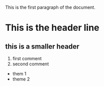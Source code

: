 This is the first paragraph of the document.

# This is the header line
## this is a smaller header

1. first comment
2. second comment

* them 1
* theme 2